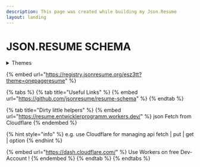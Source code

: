 ```yaml
---
description: This page was created while building my Json.Resume
layout: landing
---
```


# JSON.RESUME SCHEMA

<details>

<summary>Themes</summary>

[https://jsonresume.org/themes/](https://jsonresume.org/themes/)

[https://registry.jsonresume.org/themes](https://registry.jsonresume.org/themes)

[https://www.npmjs.com/search?ranking=maintenance\&q=jsonresume-theme](https://www.npmjs.com/search?ranking=maintenance\&q=jsonresume-theme)

### Want to develop your own?

Check out an example boilerplate theme -> [https://github.com/jsonresume/jsonresume-theme-boilerplate](https://github.com/jsonresume/jsonresume-theme-boilerplate).\
\
Here is an example of a more well done and modern theme -> [https://github.com/davcd/jsonresume-theme-actual](https://github.com/davcd/jsonresume-theme-actual).\
\
For an even better theme development environment, try this -> [https://github.com/kelyvin/jsonresume-theme-caffeine](https://github.com/kelyvin/jsonresume-theme-caffeine).\
\
In short, if you want to add a theme to the official list, you need to publish an NPM module named \`jsonresume-theme-{name}\`. That module needs to export a function called \`render\` that takes a \`resume.json\` and returns a plain HTML string.

#### Getting started

If you are using the registry to host your resume, you can easily test different themes by appending a query string e.g.

[https://registry.jsonresume.org/thomasdavis?theme=flat](https://registry.jsonresume.org/thomasdavis?theme=flat)

Or you can set the default theme for your resume on the registry by using the `--theme` option in the CLI tool e.g.

`resume publish --theme flat`

`###########Optional for local Development############################`

<pre class="language-shell" data-overflow="wrap" data-line-numbers><code class="lang-shell"><strong>// Install JSONResume CLI
</strong>sudo npm install -g resume-cli
sudo npm install
resume serve --theme 
Preview: http://localhost:4000
Press ctrl-c to stop</code></pre>

</details>

{% embed url="https://registry.jsonresume.org/esz3tt?theme=onepageresume" %}

{% tabs %}
{% tab title="Useful Links" %}
{% embed url="https://github.com/jsonresume/resume-schema" %}
{% endtab %}

{% tab title="Dirty little helpers" %}
{% embed url="https://resume.entwicklerprogramm.workers.dev/" %}
json Fetch from Cloudflare
{% endembed %}

{% hint style="info" %}
e.g. use Cloudflare for managing api fetch | put | get | option
{% endhint %}

{% embed url="https://dash.cloudflare.com/" %}
Use Workers on free Dev-Account !
{% endembed %}
{% endtab %}
{% endtabs %}
